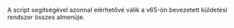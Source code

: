 A script segítségével azonnal elérhetővé válik a v65-ön bevezetett küldetési rendszer összes almenüje.
